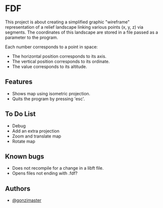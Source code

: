 
# FDF

This project is about creating a simplified graphic "wireframe"
representation of a relief landscape linking various points (x, y, z) via
segments. The coordinates of this landscape are stored in a file passed as
a parameter to the program.

Each number corresponds to a point in space:
- The horizontal position corresponds to its axis.
- The vertical position corresponds to its ordinate.
- The value corresponds to its altitude.

## Features

- Shows map using isometric projection.
- Quits the program by pressing 'esc'.

## To Do List

- Debug
- Add an extra projection
- Zoom and translate map
- Rotate map

## Known bugs

- Does not recompile for a change in a libft file.
- Opens files not ending with .fdf?

## Authors

- [@gonzimaster](https://www.github.com/gonzimaster)

